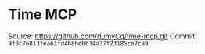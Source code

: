 # Time MCP

Source: https://github.com/dumyCq/time-mcp.git
Commit: `9f0c76813fea61fd468be6b34a37f23185ce7ca9`
